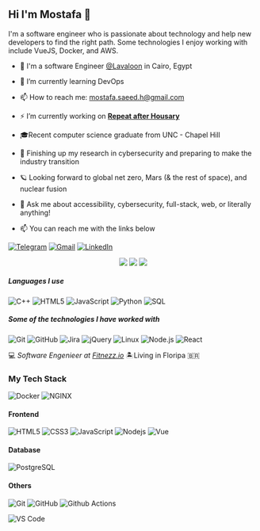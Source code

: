 ## Hi I'm Mostafa :fox_face:

I'm a software engineer who is passionate about technology and help new developers to find the right path.
Some technologies I enjoy working with include VueJS, Docker, and AWS.

- 🔭 I'm a software Engineer [@Lavaloon](https://www.lavaloon.com/) in Cairo, Egypt
- 🌱 I’m currently learning DevOps
- 📫 How to reach me: mostafa.saeed.h@gmail.com
- ⚡ I’m currently working on [**Repeat after Housary** ](https://github.com/SarahZaki03/repeat)


- 🎓Recent computer science graduate from UNC - Chapel Hill
- :test_tube: Finishing up my research in cybersecurity and preparing to make the industry transition
- 🪐 Looking forward to global net zero, Mars (& the rest of space), and nuclear fusion
- :speech_balloon: Ask me about accessibility, cybersecurity, full-stack, web, or literally anything!
- :mailbox: You can reach me with the links below

[![Telegram](https://img.shields.io/badge/-TELEGRAM-2CA5E0?style=for-the-badge&logo=telegram&logoColor=white)](https://t.me/MostafaHashhash)
[![Gmail](https://img.shields.io/badge/-GMAIL-D14836?style=for-the-badge&logo=gmail&logoColor=white)](mailto:mostafa.saeed.h@gmail.com)
[![LinkedIn](https://img.shields.io/badge/-LINKEDIN-0077B5?style=for-the-badge&logo=linkedin&logoColor=white)](https://www.linkedin.com/in/mostafa-hashhash/)

<p align="center">
<a href="https://twitter.com/Mostafa_Saeed_H"><img src="https://img.shields.io/badge/twitter-%231FA1F1?style=flat&logo=twitter&logoColor=white"/></a>
<a href="https://stackoverflow.com/users/8658383/mostafa-saeed-hashhash?tab=profile"><img src="https://img.shields.io/badge/stackoverflow-orange?style=flat&logo=stackoverflow&logoColor=white"/></a>
<a href="https://www.facebook.com/profile.php?id=100012292713126"><img src="https://img.shields.io/badge/Facebook-%231877F2.svg?&style=flat-square&logo=facebook&logoColor=white" /></a>
</p>

##### Languages I use

![C++](https://img.shields.io/badge/-C++-000000?style=flat&logo=c%2B%2B)
![HTML5](https://img.shields.io/badge/-HTML5-000000?style=flat&logo=html5)
![JavaScript](https://img.shields.io/badge/-JavaScript-000000?style=flat&logo=javascript)
![Python](https://img.shields.io/badge/-Python-000000?style=flat&logo=python)
![SQL](https://img.shields.io/badge/-SQL-000000?style=flat&logo=postgresql)

##### Some of the technologies I have worked with

![Git](https://img.shields.io/badge/-Git-222222?style=flat&logo=git&logoColor=F05032)
![GitHub](https://img.shields.io/badge/-GitHub-222222?style=flat&logo=github&logoColor=181717)
![Jira](https://img.shields.io/badge/-Jira-222222?style=flat&logo=jira-software&logoColor=white&logoColor=0052CC)
![jQuery](https://img.shields.io/badge/-jQuery-222222?style=flat&logo=jQuery&logoColor=0769AD)
![Linux](https://img.shields.io/badge/-Linux-222222?style=flat&logo=linux&logoColor=FCC624)
![Node.js](https://img.shields.io/badge/-Node.js-222222?style=flat&logo=node.js&logoColor=339933)
![React](https://img.shields.io/badge/-React-222222?style=flat&logo=React&logoColor=61DAFB)

:computer: _Software Engenieer at [Fitnezz.io](https://github.com/fitnezzio)_ :desert_island:Living in Floripa :brazil:

### My Tech Stack
![Docker](https://img.shields.io/badge/-Docker-black?style=flat-square&logo=docker)
![NGINX](http://img.shields.io/badge/-NGINX-269539?style=flat-square&logo=nginx&logoColor=ffffff)

#### Frontend
![HTML5](https://img.shields.io/badge/-HTML5-%23E44D27?style=flat-square&logo=html5&logoColor=ffffff)
![CSS3](https://img.shields.io/badge/-CSS3-%231572B6?style=flat-square&logo=css3)
![JavaScript](https://img.shields.io/badge/-JavaScript-%23F7DF1C?style=flat-square&logo=javascript&logoColor=000000&labelColor=%23F7DF1C&color=%23FFCE5A)
![Nodejs](https://img.shields.io/badge/-Nodejs-black?style=flat-square&logo=Node.js)
![Vue](https://img.shields.io/badge/-Vue-%23282C34?style=flat-square&logo=react)

#### Database
![PostgreSQL](https://img.shields.io/badge/-PostgreSQL-336791?style=flat-square&logo=postgresql)

#### Others
![Git](https://img.shields.io/badge/-Git-%23F05032?style=flat-square&logo=git&logoColor=%23ffffff)
![GitHub](https://img.shields.io/badge/-GitHub-181717?style=flat-square&logo=github)
![Github Actions](http://img.shields.io/badge/-Github%20Actions-2088FF?style=flat-square&logo=github-actions&logoColor=ffffff)

![VS Code](http://img.shields.io/badge/-VS%20Code-007ACC?style=flat-square&logo=visual-studio-code&logoColor=ffffff)
